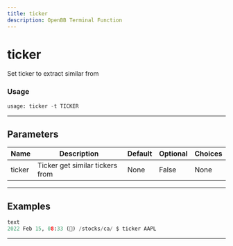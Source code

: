 ```yaml
---
title: ticker
description: OpenBB Terminal Function
---
```


# ticker

Set ticker to extract similar from

### Usage

```python
usage: ticker -t TICKER
```

---

## Parameters

| Name | Description | Default | Optional | Choices |
| ---- | ----------- | ------- | -------- | ------- |
| ticker | Ticker get similar tickers from | None | False | None |
---

## Examples

```python
text
2022 Feb 15, 08:33 (🦋) /stocks/ca/ $ ticker AAPL
```

---

